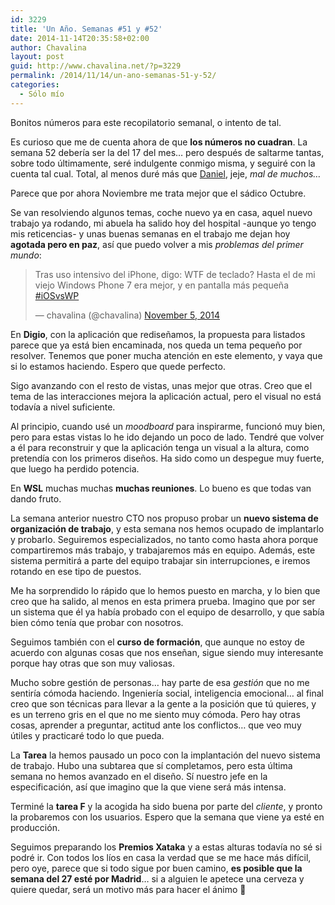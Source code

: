 ```yaml
---
id: 3229
title: 'Un Año. Semanas #51 y #52'
date: 2014-11-14T20:35:58+02:00
author: Chavalina
layout: post
guid: http://www.chavalina.net/?p=3229
permalink: /2014/11/14/un-ano-semanas-51-y-52/
categories:
  - Sólo mío
---
```

Bonitos números para este recopilatorio semanal, o intento de tal.

Es curioso que me de cuenta ahora de que **los números no cuadran**. La semana 52 debería ser la del 17 del mes&#8230; pero después de saltarme tantas, sobre todo últimamente, seré indulgente conmigo misma, y seguiré con la cuenta tal cual. Total, al menos duré más que [Daniel](http://www.torresburriel.com/weblog/2013/11/20/intentando-hacer-la-retro-semanal/), jeje, _mal de muchos&#8230;_

Parece que por ahora Noviembre me trata mejor que el sádico Octubre. 

Se van resolviendo algunos temas, coche nuevo ya en casa, aquel nuevo trabajo ya rodando, mi abuela ha salido hoy del hospital -aunque yo tengo mis reticencias- y unas buenas semanas en el trabajo me dejan hoy **agotada pero en paz**, así que puedo volver a mis _problemas del primer mundo_:

<blockquote class="twitter-tweet" lang="en"><p>Tras uso intensivo del iPhone, digo: WTF de teclado? Hasta el de mi viejo Windows Phone 7 era mejor, y en pantalla más pequeña <a href="https://twitter.com/hashtag/iOSvsWP?src=hash">#iOSvsWP</a></p>&mdash; chavalina (@chavalina) <a href="https://twitter.com/chavalina/status/529923626196533248">November 5, 2014</a></blockquote>
<script async src="//platform.twitter.com/widgets.js" charset="utf-8"></script>

En **Digio**, con la aplicación que rediseñamos, la propuesta para listados parece que ya está bien encaminada, nos queda un tema pequeño por resolver. Tenemos que poner mucha atención en este elemento, y vaya que si lo estamos haciendo. Espero que quede perfecto.

Sigo avanzando con el resto de vistas, unas mejor que otras. Creo que el tema de las interacciones mejora la aplicación actual, pero el visual no está todavía a nivel suficiente. 

Al principio, cuando usé un _moodboard_ para inspirarme, funcionó muy bien, pero para estas vistas lo he ido dejando un poco de lado. Tendré que volver a él para reconstruir y que la aplicación tenga un visual a la altura, como pretendía con los primeros diseños. Ha sido como un despegue muy fuerte, que luego ha perdido potencia.

En **WSL** muchas muchas **muchas reuniones**. Lo bueno es que todas van dando fruto. 

La semana anterior nuestro CTO nos propuso probar un **nuevo sistema de organización de trabajo**, y esta semana nos hemos ocupado de implantarlo y probarlo. Seguiremos especializados, no tanto como hasta ahora porque compartiremos más trabajo, y trabajaremos más en equipo. Además, este sistema permitirá a parte del equipo trabajar sin interrupciones, e iremos rotando en ese tipo de puestos.

Me ha sorprendido lo rápido que lo hemos puesto en marcha, y lo bien que creo que ha salido, al menos en esta primera prueba. Imagino que por ser un sistema que él ya había probado con el equipo de desarrollo, y que sabía bien cómo tenía que probar con nosotros. 

Seguimos también con el **curso de formación**, que aunque no estoy de acuerdo con algunas cosas que nos enseñan, sigue siendo muy interesante porque hay otras que son muy valiosas. 

Mucho sobre gestión de personas&#8230; hay parte de esa _gestión_ que no me sentiría cómoda haciendo. Ingeniería social, inteligencia emocional&#8230; al final creo que son técnicas para llevar a la gente a la posición que tú quieres, y es un terreno gris en el que no me siento muy cómoda. Pero hay otras cosas, aprender a preguntar, actitud ante los conflictos&#8230; que veo muy útiles y practicaré todo lo que pueda.

La **Tarea** la hemos pausado un poco con la implantación del nuevo sistema de trabajo. Hubo una subtarea que sí completamos, pero esta última semana no hemos avanzado en el diseño. Sí nuestro jefe en la especificación, así que imagino que la que viene será más intensa.

Terminé la **tarea F** y la acogida ha sido buena por parte del _cliente_, y pronto la probaremos con los usuarios. Espero que la semana que viene ya esté en producción.

Seguimos preparando los **Premios Xataka** y a estas alturas todavía no sé si podré ir. Con todos los líos en casa la verdad que se me hace más difícil, pero oye, parece que si todo sigue por buen camino, **es posible que la semana del 27 esté por Madrid**&#8230; si a alguien le apetece una cerveza y quiere quedar, será un motivo más para hacer el ánimo 🙂
